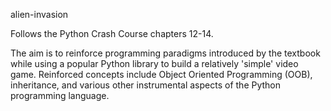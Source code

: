 alien-invasion

Follows the Python Crash Course chapters 12-14. 

The aim is to reinforce programming paradigms introduced by the textbook while using a popular
Python library to build a relatively 'simple' video game. Reinforced concepts include Object Oriented
Programming (OOB), inheritance, and various other instrumental aspects of the Python programming language.


